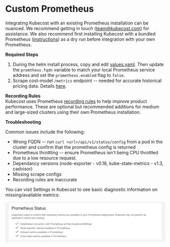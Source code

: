 # Custom Prometheus

Integrating Kubecost with an existing Prometheus installation can be nuanced. We recommend getting in touch (team@kubecost.com) for assistance. We also recommend first installing Kubecost with a bundled Prometheus ([instructions](http://kubecost.com/install)) as a dry run before integration with your own Prometheus.  

__Required Steps__

1. During the helm install process, copy and edit [values.yaml](https://github.com/kubecost/cost-analyzer-helm-chart/blob/master/cost-analyzer/values.yaml). Then update the `promtheus.fqdn` variable to match your local Prometheus service address and set the `prometheus.enabled` flag to `false`.
2. Scrape cost-model `/metrics` endpoint -- needed for accurate historical pricing data. Details [here](https://github.com/kubecost/cost-model/blob/master/PROMETHEUS.md#configuration).

<a name="recording-rules"></a>__Recording Rules__  
Kubecost uses Prometheus [recording rules](https://github.com/kubecost/cost-analyzer-helm-chart/blob/master/cost-analyzer/values.yaml#L62) to help improve product performance. These are optional but recommended additions for medium and large-sized clusters using their own Prometheus installation.

__Troubleshooting__

Common issues include the following: 

* Wrong FQDN -- run `curl <url>/api/v1/status/config` from a pod in the cluster and confirm that the prometheus config is returned
* Prometheus throttling -- ensure Prometheus isn't being CPU throttled due to a low resource request.
* Dependancy versions (node-exporter - v0.16, kube-state-metrics - v1.3, cadvisor)
* Missing scrape configs
* Recording rules are inaccurate

You can visit Settings in Kubecost to see basic diagnostic information on missing/available metrics:

![Prometheus status diagnostic](/prom-status.png)

